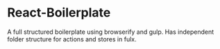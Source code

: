 # React-Boilerplate
A full structured boilerplate using browserify and gulp. Has independent folder structure for actions and stores in fulx.
